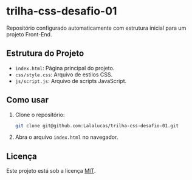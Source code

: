 # trilha-css-desafio-01

Repositório configurado automaticamente com estrutura inicial para um projeto Front-End.

## Estrutura do Projeto

- `index.html`: Página principal do projeto.
- `css/style.css`: Arquivo de estilos CSS.
- `js/script.js`: Arquivo de scripts JavaScript.

## Como usar

1. Clone o repositório:
   ```bash
   git clone git@github.com:Lalalucas/trilha-css-desafio-01.git
   ```

2. Abra o arquivo `index.html` no navegador.

## Licença

Este projeto está sob a licença [MIT](LICENSE).
